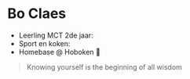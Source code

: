 # Bo Claes

- Leerling MCT 2de jaar:
- Sport en koken:
- Homebase @ Hoboken :sheep:

> Knowing yourself is the beginning of all wisdom